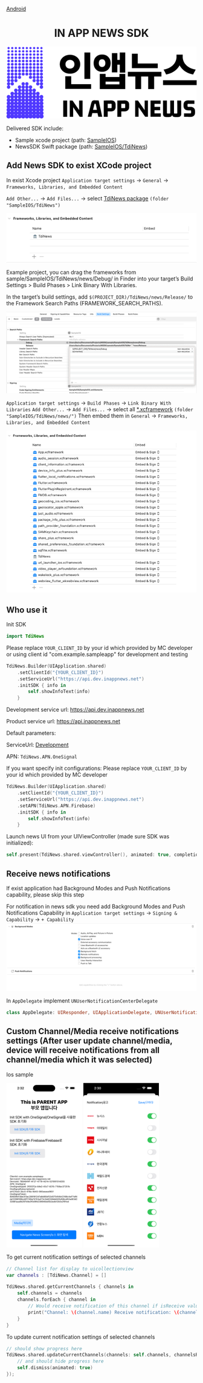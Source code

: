 [Android](https://github.com/kaivumetacrew/Readme/tree/main/nsdkaos)

<div align="center">


# IN APP NEWS SDK
![logo_ko](https://raw.githubusercontent.com/kaivumetacrew/Readme/main/nsdkaos/logo_ko.png)

</div>

Delivered SDK include:

- Sample xcode project (path: [SampleIOS]())
- NewsSDK Swift package (path: [SampleIOS/TdiNews]())

## Add News SDK to exist XCode project

In exist Xcode project
`Application target settings` -> `General` -> `Frameworks, Libraries, and Embedded Content`

`Add Other...` -> `Add Files...` -> select [TdiNews package]() `(folder "SampleIOS/TdiNews")`

![01](https://raw.githubusercontent.com/kaivumetacrew/Readme/main/nsdkios/nsdkios1.png)

Example project, you can drag the frameworks from sample/SampleIOS/TdiNews/news/Debug/ in Finder into your target’s Build Settings > Build Phases > Link Binary With Libraries.

In the target’s build settings, add `$(PROJECT_DIR)/TdiNews/news/Release/` to the Framework Search 
Paths (FRAMEWORK_SEARCH_PATHS).

![02](https://raw.githubusercontent.com/kaivumetacrew/Readme/main/nsdkios/nsdkios2.png)

`Application target settings` -> `Build Phases` -> `Link Binary With Libraries`
`Add Other...` -> `Add Files...` -> select
all [*.xcframework]() `(folder "SampleIOS/TdiNews/news/")`
Then embed them in `General` -> `Frameworks, Libraries, and Embedded Content`

![03](https://raw.githubusercontent.com/kaivumetacrew/Readme/main/nsdkios/nsdkios3.png)

## Who use it

Init SDK

```swift
import TdiNews
```

Please replace `YOUR_CLIENT_ID` by your id which provided by MC developer
or using client id "com.example.sampleapp" for development and testing
```swift
TdiNews.Builder(UIApplication.shared)
    .setClientId("{YOUR_CLIENT_ID}")
    .setServiceUrl("https://api.dev.inappnews.net")
    .initSDK { info in
        self.showInfoText(info)
    }
```

Development service url: https://api.dev.inappnews.net

Product service url: https://api.inappnews.net

Default parameters:

ServiceUrl: [Development](https://api.dev.inappnews.net)

APN: `TdiNews.APN.OneSignal`

If you want specify init configurations:
Please replace `YOUR_CLIENT_ID` by your id which provided by MC developer
```swift
TdiNews.Builder(UIApplication.shared)
    .setClientId("{YOUR_CLIENT_ID}")
    .setServiceUrl("https://api.dev.inappnews.net")
    .setAPN(TdiNews.APN.Firebase)
    .initSDK { info in
        self.showInfoText(info)
    }
```

Launch news UI from your UIViewController (made sure SDK was initialized):

```swift
self.present(TdiNews.shared.viewController(), animated: true, completion: nil)
```

## Receive news notifications
If exist application had Background Modes and Push Notifications capability, please skip this step

For notification in news sdk you need add Background Modes and Push Notifications Capability
in `Application target settings` -> `Signing & Capability` -> `+ Capability`
![04](https://raw.githubusercontent.com/kaivumetacrew/Readme/main/nsdkios/nsdkios4.png)

In `AppDelegate` implement `UNUserNotificationCenterDelegate` 
```swift
class AppDelegate: UIResponder, UIApplicationDelegate, UNUserNotificationCenterDelegate
```

## Custom Channel/Media receive notifications settings (After user update channel/media, device will receive notifications from all channel/media which it was selected)
Ios sample

<img src="https://raw.githubusercontent.com/kaivumetacrew/Readme/main/nsdkios/is1.png" width="200" height="auto">

<img src="https://raw.githubusercontent.com/kaivumetacrew/Readme/main/nsdkios/is3.png" width="200" height="auto">


To get current notification settings of selected channels
```swift
// Channel list for display to uicollectionview
var channels : [TdiNews.Channel] = []
```

```swift
TdiNews.shared.getCurrentChannels { channels in
    self.channels = channels
    channels.forEach { channel in
        // Would receive notification of this channel if isReceive value is true
        print("Channel: \(channel.name) Receive notification: \(channel.isReceive)")
    }
}
```

To update current notification settings of selected channels
```swift
// should show progress here
TdiNews.shared.updateCurrentChannels(channels: self.channels, channelsResult: { channels in
    // and should hide progress here
    self.dismiss(animated: true)
});
```